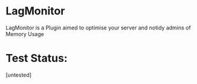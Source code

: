 # LagMonitor
LagMonitor is a Plugin aimed to optimise your server and notidy admins of Memory Usage


# Test Status:
[untested]
